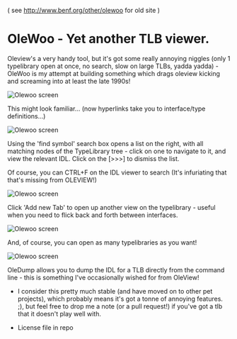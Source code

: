 ( see http://www.benf.org/other/olewoo for old site )

# OleWoo - Yet another TLB viewer.

Oleview's a very handy tool, but it's got some really annoying niggles (only 1 typelibrary open at once, no search, slow on large TLBs, yadda yadda) - OleWoo is my attempt at building something which drags oleview kicking and screaming into at least the late 1990s!

![Olewoo screen](http://www.benf.org/other/olewoo/olewoo1.png)

This might look familiar... (now hyperlinks take you to interface/type definitions...)

![Olewoo screen](http://www.benf.org/other/olewoo/olewoo2.png)

Using the 'find symbol' search box opens a list on the right, with all matching nodes of the TypeLibrary tree - click on one to navigate to it, and view the relevant IDL.
Click on the [>>>] to dismiss the list.

Of course, you can CTRL+F on the IDL viewer to search (It's infuriating that that's missing from OLEVIEW!)

![Olewoo screen](http://www.benf.org/other/olewoo/olewoo3.png)

Click 'Add new Tab' to open up another view on the typelibrary - useful when you need to flick back and forth between interfaces.

![Olewoo screen](http://www.benf.org/other/olewoo/olewoo4.png)

And, of course, you can open as many typelibraries as you want!

![Olewoo screen](http://www.benf.org/other/olewoo/oledump1.png)

OleDump allows you to dump the IDL for a TLB directly from the command line - this is something I've occasionally wished for from OleView!

* I consider this pretty much stable (and have moved on to other pet projects), which probably means it's got a tonne of annoying features. ;), but feel free to drop me a note (or a pull request!) if you've got a tlb that it doesn't play well with. 

* License file in repo
